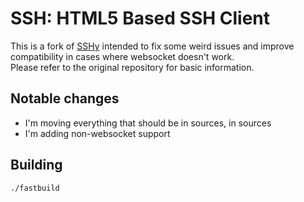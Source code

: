 # SSH: HTML5 Based SSH Client

This is a fork of [SSHy](https://github.com/drgrussell/SSHy) intended to fix some weird issues and improve compatibility in cases where websocket doesn't work.  
Please refer to the original repository for basic information.

## Notable changes

-   I'm moving everything that should be in sources, in sources
-   I'm adding non-websocket support

## Building

`./fastbuild`
